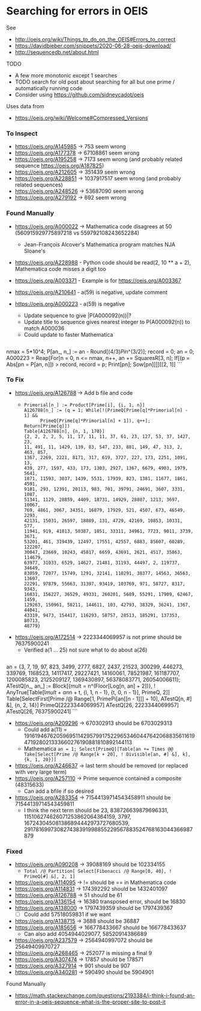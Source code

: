 # Searching for errors in OEIS

See

* http://oeis.org/wiki/Things_to_do_on_the_OEIS#Errors_to_correct
* https://davidbieber.com/snippets/2020-06-28-oeis-download/
* http://sequencedb.net/about.html

TODO

* A few more monotonic except 1 searches
* TODO search for old post about searching for all but one prime / automatically running code
* Consider using https://github.com/sidneycadot/oeis

Uses data from

* https://oeis.org/wiki/Welcome#Compressed_Versions


### To Inspect

* https://oeis.org/A145985 -> 753 seem wrong
* https://oeis.org/A177378 -> 67108861 seem wrong
* https://oeis.org/A195258 -> 7173 seem wrong (and probably related sequence https://oeis.org/A187825)
* https://oeis.org/A212605 -> 351439 seem wrong
* https://oeis.org/A228851 -> 1037917517 seem wrong (and probably related sequences)
* https://oeis.org/A248526 -> 53687090 seem wrong
* https://oeis.org/A279192 -> 692 seem wrong


### Found Manually

* https://oeis.org/A000022 -> Mathematica code disagrees at 50 (560915929775897218 vs 559792108243652284)
    * Jean-François Alcover's Mathematica program matches NJA Sloane's

* https://oeis.org/A228988 - Python code should be read(2, 10 ** a + 2), Mathematica code misses a digit too

* https://oeis.org/A003371 - Example is for https://oeis.org/A003367

* https://oeis.org/A210641 - a(59) is negative, update comment
* https://oeis.org/A000223 - a(59) is negative
    * Update sequence to give |P(A000092(n))|?
    * Update title to sequence gives nearest integer to P(A000092(n)) to match A000036
    * Could update to faster Mathematica
      ```
nmax = 5*10^4;
P[an_, n_] := an - Round[(4/3)*Pi*n^(3/2)];
record = 0;
an = 0;
A000223 =
 Reap[For[n = 0, n <= nmax, n++, an += SquaresR[3, n];
    If[(p = Abs[pn = P[an, n]]) > record, record = p; Print[pn];
     Sow[pn]]]][[2, 1]]
      ```


### To Fix

* https://oeis.org/A126788 -> Add b file and code
    * ```
      Primorial[n_] := Product[Prime[i], {i, 1, n}]
      A126788[n_] := (q = 1; While[!(PrimeQ[Prime[q]*Primorial[n] - 1] &&
            PrimeQ[Prime[q]*Primorial[n] + 1]), q++]; Return[Prime[q]])
      Table[A126788[n], {n, 1, 170}]
      {2, 2, 2, 2, 5, 11, 17, 11, 11, 37, 61, 23, 127, 53, 37, 1427, 23,
      11, 491, 11, 1429, 139, 83, 547, 233, 881, 149, 47, 313, 2, 463, 857,
      1367, 2269, 2221, 8171, 317, 619, 3727, 227, 173, 2251, 1091, 13,
      439, 277, 1597, 433, 173, 1303, 2927, 1367, 6679, 4903, 1979, 5641,
      1871, 11593, 3037, 1439, 5531, 17939, 823, 1381, 11677, 1861, 4591,
      9181, 293, 12391, 20113, 983, 701, 39791, 24691, 3607, 3331, 1087,
      51341, 1129, 28859, 4409, 18731, 14929, 28807, 1213, 3697, 10067,
      769, 4861, 3067, 34351, 16879, 17929, 521, 4507, 673, 46549, 2293,
      42131, 15031, 26597, 18089, 131, 4729, 42169, 10853, 10331, 577,
      11941, 919, 41813, 50387, 1051, 33311, 34961, 7723, 9011, 3739, 3671,
      53201, 461, 319439, 12497, 17551, 42557, 6883, 85607, 60289, 122207,
      30047, 23669, 10243, 45817, 6659, 43691, 2621, 4517, 35863, 114679,
      63977, 31033, 6529, 14627, 21481, 31193, 44497, 2, 119737, 34649,
      83059, 72077, 15749, 1291, 32141, 110291, 38377, 14563, 36563, 13697,
      22291, 97879, 55663, 31397, 93419, 103769, 971, 58727, 8317, 9343,
      16831, 156227, 36529, 49331, 260201, 5689, 55291, 17909, 62467, 1459,
      129263, 150961, 58211, 144611, 103, 42793, 38329, 36241, 1367, 44041,
      43319, 9473, 154417, 116293, 58757, 28513, 185291, 137353, 80713,
      48779}
      ```
* https://oeis.org/A172514 -> 2223344069957 is not prime should be 76375900241
    * Verified a(1 ... 25) not sure what to do about a(26)
    ```
an = {3, 7, 19, 97, 823, 3499, 2777, 6827, 2437, 21523, 300299, 446273, 339769, 1168523, 14117417, 29227421, 14160061, 78521987, 161187707, 1200085823, 2125209127, 1369430897, 56378083771, 26054006611};
ATestQ[n_, an_] := Block[{mult = n^(Floor[Log[n, an] + 2])}, !  AnyTrue[Table[l*mult + an*n + t, {l, 1, n - 1}, {t, 0, n - 1}], PrimeQ, 2]]
Table[SelectFirst[Prime /@ Range[1, PrimePi[an[[n - 1]]] + 10], ATestQ[n, #] &], {n, 2, 14}]
PrimeQ[2223344069957]
ATestQ[26, 2223344069957]
ATestQ[26, 76375900241]
    ```

* https://oeis.org/A209296 -> 670302913 should be 6703029313
    * Could add a(11) = 19161946762059695114295799175229653460447642068835611619471928021333660276190881810892144113
    * Mathematica `an = 1; Select[PrimeQ][Table[an += Times @@ Take[Select[Prime /@ Range[k + 20], ! Divisible[an, #] &], k], {k, 1, 20}]]`
* https://oeis.org/A246637 -> last term should be removed (or replaced with very large term)
* https://oeis.org/A257110 -> Prime sequence contained a composite (48315633)
    * Can add a bfile if so desired
* https://oeis.org/A283354 -> 71544139714543458911 should be 71544139714543459811
    * I think the next term should be 23, 838726639879696331, 115106274626071253862064364159, 3797, 167243045081386894442973727680539, 291781699730827438391998855229567883524768163044366987879

### Fixed

* https://oeis.org/A090208 -> 39088169 should be 102334155
    * `Total /@ Partition[ Select[Fibonacci /@ Range[0, 40], ! PrimeQ[#] &], 2, 1]`
* https://oeis.org/A114095 -> != should be == in Mathematica code
* https://oeis.org/A114831 -> 174392292 should be 1432401097
* https://oeis.org/A126788 -> 51 should be 61
* https://oeis.org/A136154 -> 16380 transposed error, should be 16830
* https://oeis.org/A138000 -> 1797439359 should be 1797439367
    * [ ] Could add 57518059831 if we want
* https://oeis.org/A138715 -> 3688 should be 36887
* https://oeis.org/A185656 -> 166778433667 should be 166778433637
    * Can also add 4054944029077, 58520914386689
* https://oeis.org/A237579 -> 2564940997072 should be 25649409970727
* https://oeis.org/A268465 -> 252077 is missing a final 9
* https://oeis.org/A307474 -> 17857 should be 178571
* https://oeis.org/A327914 -> 901 should be 907
* https://oeis.org/A340281 -> 590490 should be 5904901

Found Manually

* https://math.stackexchange.com/questions/2193384/i-think-i-found-an-error-in-a-oeis-sequence-what-is-the-proper-site-to-post-it

